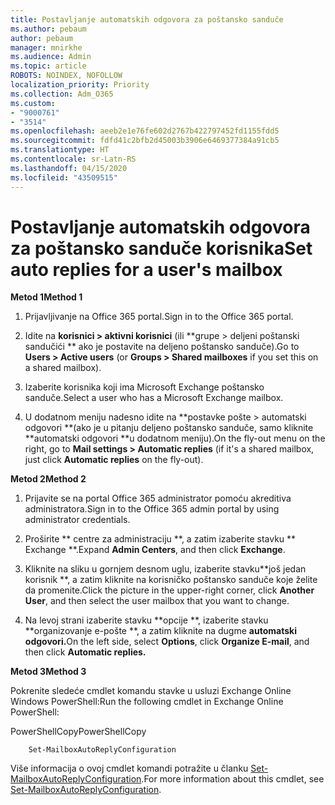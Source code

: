 ```yaml
---
title: Postavljanje automatskih odgovora za poštansko sanduče
ms.author: pebaum
author: pebaum
manager: mnirkhe
ms.audience: Admin
ms.topic: article
ROBOTS: NOINDEX, NOFOLLOW
localization_priority: Priority
ms.collection: Adm_O365
ms.custom:
- "9000761"
- "3514"
ms.openlocfilehash: aeeb2e1e76fe602d2767b422797452fd1155fdd5
ms.sourcegitcommit: fdfd41c2bfb2d45003b3906e6469377384a91cb5
ms.translationtype: HT
ms.contentlocale: sr-Latn-RS
ms.lasthandoff: 04/15/2020
ms.locfileid: "43509515"
---
```

# <a name="set-auto-replies-for-a-users-mailbox"></a><span data-ttu-id="2147f-102">Postavljanje automatskih odgovora za poštansko sanduče korisnika</span><span class="sxs-lookup"><span data-stu-id="2147f-102">Set auto replies for a user's mailbox</span></span>

<span data-ttu-id="2147f-103">**Metod 1**</span><span class="sxs-lookup"><span data-stu-id="2147f-103">**Method 1**</span></span>

1. <span data-ttu-id="2147f-104">Prijavljivanje na Office 365 portal.</span><span class="sxs-lookup"><span data-stu-id="2147f-104">Sign in to the Office 365 portal.</span></span>

2. <span data-ttu-id="2147f-105">Idite na **korisnici > aktivni korisnici** (ili \*\*grupe > deljeni poštanski sandučići \*\* ako je postavite na deljeno poštansko sanduče).</span><span class="sxs-lookup"><span data-stu-id="2147f-105">Go to **Users > Active users** (or **Groups > Shared mailboxes** if you set this on a shared mailbox).</span></span>

3. <span data-ttu-id="2147f-106">Izaberite korisnika koji ima Microsoft Exchange poštansko sanduče.</span><span class="sxs-lookup"><span data-stu-id="2147f-106">Select a user who has a Microsoft Exchange mailbox.</span></span>

4. <span data-ttu-id="2147f-107">U dodatnom meniju nadesno idite na \*\*postavke pošte > automatski odgovori \*\*(ako je u pitanju deljeno poštansko sanduče, samo kliknite \*\*automatski odgovori \*\*u dodatnom meniju).</span><span class="sxs-lookup"><span data-stu-id="2147f-107">On the fly-out menu on the right, go to **Mail settings > Automatic replies** (if it's a shared mailbox, just click **Automatic replies** on the fly-out).</span></span>

<span data-ttu-id="2147f-108">**Metod 2**</span><span class="sxs-lookup"><span data-stu-id="2147f-108">**Method 2**</span></span>

1. <span data-ttu-id="2147f-109">Prijavite se na portal Office 365 administrator pomoću akreditiva administratora.</span><span class="sxs-lookup"><span data-stu-id="2147f-109">Sign in to the Office 365 admin portal by using administrator credentials.</span></span>

2. <span data-ttu-id="2147f-110">Proširite \*\* centre za administraciju \*\*, a zatim izaberite stavku \*\* Exchange \*\*.</span><span class="sxs-lookup"><span data-stu-id="2147f-110">Expand **Admin Centers**, and then click **Exchange**.</span></span>

3. <span data-ttu-id="2147f-111">Kliknite na sliku u gornjem desnom uglu, izaberite stavku\*\*još jedan korisnik \*\*, a zatim kliknite na korisničko poštansko sanduče koje želite da promenite.</span><span class="sxs-lookup"><span data-stu-id="2147f-111">Click the picture in the upper-right corner, click **Another User**, and then select the user mailbox that you want to change.</span></span>

4. <span data-ttu-id="2147f-112">Na levoj strani izaberite stavku \*\*opcije \*\*, izaberite stavku \*\*organizovanje e-pošte \*\*, a zatim kliknite na dugme **automatski odgovori.**</span><span class="sxs-lookup"><span data-stu-id="2147f-112">On the left side, select **Options**, click **Organize E-mail**, and then click **Automatic replies.**</span></span>

<span data-ttu-id="2147f-113">**Metod 3**</span><span class="sxs-lookup"><span data-stu-id="2147f-113">**Method 3**</span></span>

<span data-ttu-id="2147f-114">Pokrenite sledeće cmdlet komandu stavke u usluzi Exchange Online Windows PowerShell:</span><span class="sxs-lookup"><span data-stu-id="2147f-114">Run the following cmdlet in Exchange Online PowerShell:</span></span>

<span data-ttu-id="2147f-115">PowerShellCopy</span><span class="sxs-lookup"><span data-stu-id="2147f-115">PowerShellCopy</span></span>

```
    Set-MailboxAutoReplyConfiguration
```

<span data-ttu-id="2147f-116">Više informacija o ovoj cmdlet komandi potražite u članku [Set-MailboxAutoReplyConfiguration](https://docs.microsoft.com/powershell/module/exchange/mailboxes/set-mailboxautoreplyconfiguration).</span><span class="sxs-lookup"><span data-stu-id="2147f-116">For more information about this cmdlet, see [Set-MailboxAutoReplyConfiguration](https://docs.microsoft.com/powershell/module/exchange/mailboxes/set-mailboxautoreplyconfiguration).</span></span>
